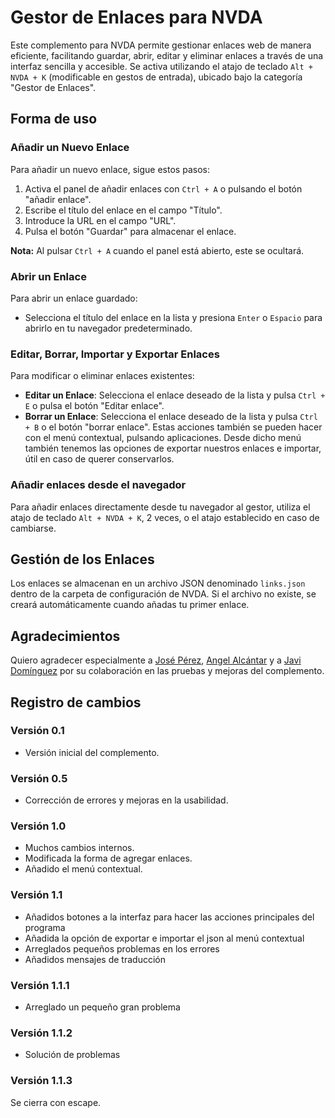 # Gestor de Enlaces para NVDA

Este complemento para NVDA permite gestionar enlaces web de manera eficiente, facilitando guardar, abrir, editar y eliminar enlaces a través de una interfaz sencilla y accesible. Se activa utilizando el atajo de teclado `Alt + NVDA + K` (modificable en gestos de entrada), ubicado bajo la categoría "Gestor de Enlaces".

## Forma de uso

### Añadir un Nuevo Enlace

Para añadir un nuevo enlace, sigue estos pasos:

1. Activa el panel de añadir enlaces con `Ctrl + A` o pulsando el botón "añadir enlace".
2. Escribe el título del enlace en el campo "Título".
3. Introduce la URL en el campo "URL".
4. Pulsa el botón "Guardar" para almacenar el enlace.

**Nota:** Al pulsar `Ctrl + A` cuando el panel está abierto, este se ocultará.

### Abrir un Enlace

Para abrir un enlace guardado:

- Selecciona el título del enlace en la lista y presiona `Enter` o `Espacio` para abrirlo en tu navegador predeterminado.

### Editar, Borrar, Importar y Exportar Enlaces

Para modificar o eliminar enlaces existentes:

- **Editar un Enlace**: Selecciona el enlace deseado de la lista y pulsa `Ctrl + E` o pulsa el botón "Editar enlace".
- **Borrar un Enlace**: Selecciona el enlace deseado de la lista y pulsa `Ctrl + B` o el botón "borrar enlace".
Estas acciones también se pueden hacer con el menú contextual, pulsando aplicaciones. Desde dicho menú también tenemos las opciones de exportar nuestros enlaces e importar, útil en caso de querer conservarlos.

### Añadir enlaces desde el navegador

Para añadir enlaces directamente desde tu navegador al gestor, utiliza el atajo de teclado `Alt + NVDA + K`, 2 veces, o el atajo establecido en caso de cambiarse.

## Gestión de los Enlaces

Los enlaces se almacenan en un archivo JSON denominado `links.json` dentro de la carpeta de configuración de NVDA. Si el archivo no existe, se creará automáticamente cuando añadas tu primer enlace.

## Agradecimientos

Quiero agradecer especialmente a [José Pérez](https://github.com/JosePerezHuanca), [Angel Alcántar](https://github.com/rayo-alcantar) y a [Javi Domínguez](https://github.com/javidominguez) por su colaboración en las pruebas y mejoras del complemento.

## Registro de cambios

### Versión 0.1

- Versión inicial del complemento.

### Versión 0.5

- Corrección de errores y mejoras en la usabilidad.

### Versión 1.0

- Muchos cambios internos.
- Modificada la forma de agregar enlaces.
- Añadido el menú contextual.

### Versión 1.1
- Añadidos botones a la interfaz para hacer las acciones principales del programa
- Añadida la opción de exportar e importar el json al menú contextual
- Arreglados pequeños problemas  en los errores
- Añadidos  mensajes de traducción

### Versión 1.1.1
- Arreglado un pequeño gran problema

### Versión 1.1.2
-  Solución de problemas

### Versión 1.1.3

Se cierra con escape.
